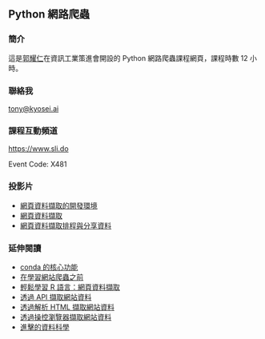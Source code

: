 ## Python 網路爬蟲

### 簡介

這是[郭耀仁](https://www.facebook.com/yaojen.kuo.1)在資訊工業策進會開設的 Python 網路爬蟲課程網頁，課程時數 12 小時。

### 聯絡我

<tony@kyosei.ai>

### 課程互動頻道

<https://www.sli.do>

Event Code: X481

### 投影片

- [網頁資料擷取的開發環境](https://yaojenkuo.io/python_4_ds/00-.slides.html)
- [網頁資料擷取](https://yaojenkuo.io/python_4_ds/03-web-scraping-101.slides.html)
- [網頁資料擷取排程與分享資料](https://yaojenkuo.io/python_4_ds/03-web-scraping-102.slides.html)

### 延伸閱讀

- [conda 的核心功能](https://medium.com/datainpoint/python-essentials-conda-quickstart-1f1e9ecd1025?source=friends_link&sk=22cbfdae4fcaa43c02251277789a5e60)
- [在學習網站爬蟲之前](https://medium.com/datainpoint/python-essentials-before-web-scraping-822b0b351bb3?source=friends_link&sk=cf9c12aefb1651c3983e5884c6e0e953)
- [輕鬆學習 R 語言：網頁資料擷取](https://medium.com/datainpoint/r-essentials-web-scraping-8d0222c1e8d5?source=friends_link&sk=8e7e777d35b56634d8a8a6873109193a)
- [透過 API 擷取網站資料](https://medium.com/datainpoint/python-essentials-requesting-web-api-edd417a57ba5?source=friends_link&sk=b3373c3bbdd70a2a1e8688442e0aea8a)
- [透過解析 HTML 擷取網站資料](https://medium.com/datainpoint/python-essentials-parsing-html-5620b4c06e50?source=friends_link&sk=d9faae6df89f81076605ed01d8cbb98c)
- [透過操控瀏覽器擷取網站資料](https://medium.com/datainpoint/python-essentials-web-scraping-with-selenium-638175f839ee?source=friends_link&sk=871d3d9696ef319437cf31c4ff6f7afb)
- [進擊的資料科學](https://www.datainpoint.com/data-science-in-action/)